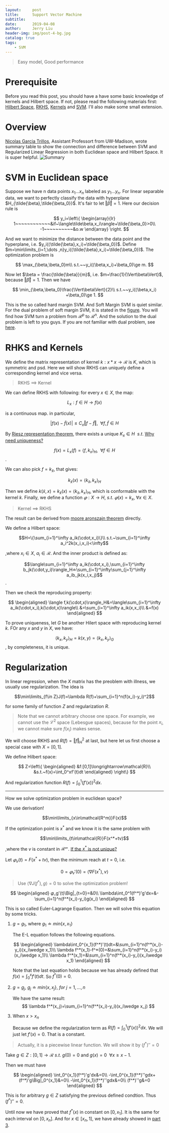 ```yaml
---
layout:     post
title:      Support Vector Machine
subtitle:   
date:       2019-04-08
author:     Jerry Liu
header-img: img/post-4-bg.jpg
catalog: true
tags:
    - SVM
---
```


> Easy model, Good performance

# Prerequisite

Before you read this post, you should have a have some basic knowledge of kernels and Hilbert space. If not, please read the following materials first: [Hilbert Space](https://en.wikipedia.org/wiki/Hilbert_space), [RKHS](https://en.wikipedia.org/wiki/Reproducing_kernel_Hilbert_space#Moore%E2%80%93Aronszajn_theorem), [Kernels](https://en.wikipedia.org/wiki/Kernel_method) and [SVM](https://en.wikipedia.org/wiki/Support-vector_machine). I'll also make some small extension.

# Overview

[Nicolas Garcia Trillos](http://www.nicolasgarciat.com/cv.html), Assistant Professort from UW-Madison, wrote summary table to show the connection and difference between SVM and Regularized Linear Regression in both Euclidean space and Hilbert Space. It is super helpful.
<span id="fig1"></span>
![Summary]({{baseurl}}\img\post4-1.jpg)


# SVM in Euclidean space

Suppose we have n data points $x_1\dots x_n$ labeled as $y_1\dots y_n$. For linear separable data, we want to perfectly classify the data with hyperplane $H_{\tilde{\beta},\tilde{\beta_0}}$. It's fair to let $\Vert\tilde{\beta}\Vert=1$. Here our decision rule is

$$
y_i=\left\{
    \begin{array}{lr}
    1~~~~~~~~~~~~&if~\langle\tilde\beta,x_i\rangle+\tilde{\beta_0}>0\\  
    -1~~~~~~~~~~&o.w
    \end{array}
    \right.
$$

And we want to minimize the distance between the data point and the hyperplane, i.e. $y_i(⟨\tilde{\beta},x_i⟩+\tilde{\beta_0})$. Define
$m=\min\limits_{i=1,\dots ,n}y_i(⟨\tilde{\beta},x_i⟩+\tilde{\beta_0})$. The optimization problem is

$$
\max_{\beta,\beta_0}m\\
s.t.~~y_i(⟨\beta,x_i⟩+\beta_0)\ge m.
$$

Now let $\beta = \frac{\tilde{\beta}}{m}$, i.e. $m=\frac{1}{\Vert\beta\Vert}$, because $\Vert\tilde{\beta}\Vert=1$. Then we have

$$
\min_{\beta,\beta_0}\frac{\Vert\beta\Vert}{2}\\
s.t.~~y_i(⟨\beta,x_i⟩+\beta_0)\ge 1.
$$

This is the so called hard margin SVM. And Soft Margin SVM is quiet similar. For the dual problem of soft margin SVM, it is stated in the [figure](#fig1). You will find how SVM turn a problem from $\mathcal{R}^p$ to $\mathcal{R}^n$. And the solution to the dual problem is left to you guys. If you are not familiar with dual problem, see [here](https://drive.google.com/file/d/1ZBAyc1hLMxNPVugfWI0M0gAdZqx29lq0/view?usp=sharing).


# RHKS and Kernels

We define the matrix representation of kernel $k:x*x\longrightarrow\mathcal{R}$ is $K$, which is symmetric and psd. Here we will show RKHS can uniquely define a corresponding kernel and vice versa.

> RKHS $⟹$ Kernel

We can define RKHS with following:
for every $x\in X$, the map:

$$L_x:f\in H\longrightarrow f(x)$$

is a continuous map. in particular, 

$$|f(x)-\tilde{f}(x)|\le C_x\Vert f-\tilde{f}\Vert,~~\forall f,\tilde{f}\in H$$

By [Riesz representation theorem](https://en.wikipedia.org/wiki/Riesz_representation_theorem), there exists a unique $K_x\in H~~s.t.$ [Why need uniqueness?]()

$$f(x)=L_x(f)=\langle f,k_x\rangle_H,~~\forall f\in H$$.

We can also pick $f=k_{\tilde{x}}$, that gives:

$$k_{\tilde{x}}(x)=\langle k_{\tilde{x}},k_{x}\rangle_H$$

Then we define $k(\tilde{x},x)=k_{\tilde{x}}(x)=\langle k_{\tilde{x}},k_{x}\rangle_H$, which is conformable with the kernel $k$. Finally, we define a function $𝜑:X\longrightarrow H$, $s.t.~𝜑(x)=k_x,~\forall x\in X$.

> Kernel $⟹$ RKHS

The result can be derived from [moore aronszajn theorem](https://en.wikipedia.org/wiki/Reproducing_kernel_Hilbert_space) directly. 

We define a Hilbert space:

$$H=\{\sum_{i=1}^\infty a_ik(\cdot,x_i)\}\\
s.t.~\sum_{i=1}^\infty a_i^2k(x_i,x_i)<\infty$$

,where $x_i\in X$, $a_i\in\mathcal{R}$. And the inner product is defined as:

$$\langle\sum_{i=1}^\infty a_ik(\cdot,x_i),\sum_{i=1}^\infty b_jk(\cdot,y_i)\rangle_H≐\sum_{i=1}^\infty\sum_{j=1}^\infty a_ib_jk(x_i,x_j)$$.

Then we check the reproducing property:

$$
\begin{aligned}
\langle f,k(\cdot,x)\rangle_H&=\langle\sum_{i=1}^\infty a_ik(\cdot,x_i),k(\cdot,x)\rangle\\
&=\sum_{i=1}^\infty a_ik(x,x_i)\\
&=f(x)
\end{aligned}
$$

To prove uniqueness, let $G$ be another Hilert space with reproducing kernel $k$. FOr any $x$ and $y$ in $X$, we have:

$$\langle k_x,k_y\rangle_H=k(x,y)=\langle k_x,k_y\rangle_G$$, by completeness, it is unique.

# Regularization

In linear regression, when the $X$ matrix has the preoblem with illness, we usually use regularization. The idea is

$$\min\limits_{f\in Z}J(f)=\lambda R(f)+\sum_{i=1}^n(f(x_i)-y_i)^2$$

for some family of function $Z$ and regularization $R$.

> Note that we cannot arbitrary choose one space. For example, we cannot use the $\mathcal{L}^2$ space (Lebesgue spaces), because for the point $x_i$, we cannot make sure $f(x_i)$ makes sense.

We will choose RKHS and $R(f)=\Vert f\Vert_H^2$ at last, but here let us first choose a special case with $X=[0,1]$.

We define Hilbert space:

$$
Z=\left\{
\begin{aligned}
&f:[0,1]\longrightarrow\mathcal{R}\\
&s.t.~f(x)=\int_0^xf'(t)dt
\end{aligned}
\right\}
$$

And regularization function $R(f)=\int_0^1(f'(x))^2dx$.

---
How we solve optimization problem in euclidean space?

We use derivation!

$$\min\limits_{x\in\mathcal{R^m}}F(x)$$

If the optimization point is $x^*$ and we know it is the same problem with

$$\min\limits_{t\in\mathcal{R}}F(x^*+tv)$$

,where the $v$ is constant in $\mathcal{R^m}$. [If the $x^*$ is not unique?]()

Let $𝜑_v(t)=F(x^*+tv)$, then the minimum reach at $t=0$, i.e. 

$$0=𝜑_v'(0)=\langle \nabla F(x^*),v\rangle$$

> Use $\langle \nabla J(f^*),g\rangle=0$ to solve the optimization problem!

$$
\begin{aligned}
𝜑_g'(t)\Big|_{t=0}=&0\\
\lambda\int_0^1(f^*)'g'dx=&-\sum_{i=1}^n(f^*(x_i)-y_i)g(x_i)
\end{aligned}
$$

This is so called Euler-Lagrange Equation. Then we will solve this equation by some tricks.

1. $g=g_1$, where $g_1\doteq min\{x,x_1\}$

   The E-L equation follows the following equations.

    $$
    \begin{aligned}
    \lambda\int_0^{x_1}(f^*)'(t)dt=&\sum_{i=1}^n(f^*(x_i)-y_i)(x_i\wedge x_1)\\
    \lambda f^*(x_1)-f^*(0)=&\sum_{i=1}^n(f^*(x_i)-y_i)(x_i\wedge x_1)\\
    \lambda f^*(x_1)=&\sum_{i=1}^n(f^*(x_i)-y_i)(x_i\wedge x_1)
    \end{aligned}
    $$

    Note that the last equation holds because we has already defined that $f(x)=\int_0^xf'(t)dt$. So $f^*(0)=0$.

2. $g=g_j$, $g_j\doteq min\{x,x_j\}$, $for~j=1,\dots,n$

   We have the same result:
   $$
   \lambda f^*(x_j)=\sum_{i=1}^n(f^*(x_i)-y_i)(x_i\wedge x_j)
   $$
<span id="loc1"></span>

3. When $x>x_n$

   Because we define the regularization term as $R(f)=\int_0^1(f'(x))^2dx$. We will just let $f'(x)=0$. That is a constant.

> Actually, it is a piecewise linear function. We will show it by ${(f^*)'}'=0$

Take $g\in Z:[0,1]\longrightarrow\mathcal{R}$ $s.t.~g(0)=0$ and $g(x)=0~~\forall x\ge x-1$. 

Then we must have 

$$
\begin{aligned}
\int_0^{x_1}(f^*)'g'dx&=0\\
-\int_0^{x_1}(f^*)''gdx+(f^*)'g\Big|_0^{x_1}&=0\\
-\int_0^{x_1}(f^*)''gdx&=0\\
(f^*)''g&=0
\end{aligned}
$$

This is for arbitrary $g\in Z$ satisfying the previous defined condtion. Thus ${(f^*)'}'=0$. 

Until now we have proved that $f^*(x)$ in constant on $[0,x_1]$. It is the same for each interval on $[0,x_n]$. And for $x\in[x_n,1]$, we have already showed in [part 3](#loc1).